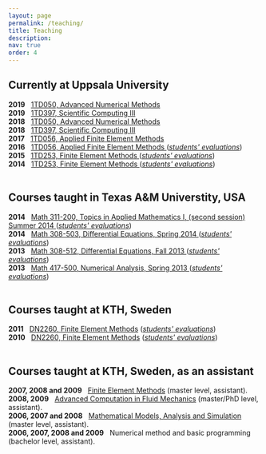 ```yaml
---
layout: page
permalink: /teaching/
title: Teaching
description:
nav: true
order: 4
---
```


<h2>Currently at Uppsala University</h2>

<div class="teaching">
  <b>2019</b> &nbsp; <a href="http://www.uu.se/en/admissions/master/selma/kursplan/?kpid=34479&type=1">1TD050,
    Advanced Numerical Methods </a>
</div>

<div class="teaching">
  <b>2019</b> &nbsp; <a href="http://www.uu.se/en/admissions/master/selma/kursplan/?kpid=38984&type=1">1TD397, Scientific Computing III </a> 		    
</div>

<div class="teaching">
  <b>2018</b> &nbsp; <a href="http://www.uu.se/en/admissions/master/selma/kursplan/?kpid=34479&type=1">1TD050,
    Advanced Numerical Methods </a>
</div>

<div class="teaching">
  <b>2018</b> &nbsp; <a href="http://www.uu.se/en/admissions/master/selma/kursplan/?kpid=38984&type=1">1TD397, Scientific Computing III </a> 		    
</div>

<div class="teaching">
  <b>2017</b> &nbsp; <a href="http://www.it.uu.se/edu/course/homepage/fem/ht17/">1TD056, Applied Finite Element Methods </a> 		    
</div>

<div class="teaching">
  <b>2016</b> &nbsp; <a href="http://www.it.uu.se/edu/course/homepage/fem/ht16/">1TD056, Applied Finite Element Methods </a> 
  (<a href="evaluations/fem-16_evaluation.pdf"><i>students' evaluations</i></a>)
</div>

<div class="teaching">
  <b>2015</b> &nbsp; <a href="http://www.it.uu.se/edu/course/homepage/fem/ht15/">1TD253, Finite Element Methods </a> 
  (<a href="evaluations/fem-15_evaluation.pdf"><i>students' evaluations</i></a>)
</div>

<div class="teaching">
  <b>2014</b> &nbsp; <a href="http://www.it.uu.se/edu/course/homepage/fem/ht14/">1TD253, Finite Element Methods </a> 
  (<a href="evaluations/fem-14_evaluation.pdf"><i>students' evaluations</i></a>)
</div>
<br>

<h2>Courses taught in Texas A&M Universtity, USA</h2>

<div class="teaching">
  <b>2014</b> &nbsp; <a href="math311">Math 311-200, Topics in Applied Mathematics I, (second session) Summer 2014 </a> 
  (<a href="evaluations/math_311_200.pdf"><i>students' evaluations</i></a>)
</div>

<div class="teaching">
  <b>2014</b> &nbsp; <a href="math308">Math 308-503, Differential Equations, Spring 2014 </a> 
  (<a href="evaluations/201331-MATH308512_murtazo.pdf"><i>students' evaluations</i></a>)
</div>

<div class="teaching">
  <b>2013</b> &nbsp; <a href="math308-512">Math 308-512, Differential Equations, Fall 2013 </a> 
  (<a href="evaluations/201331-MATH308512_murtazo.pdf"><i>students' evaluations</i></a>)
</div>

<div class="teaching">
  <b>2013</b> &nbsp; <a href="math417">Math 417-500, Numerical Analysis, Spring 2013 </a> 
  (<a href="evaluations/201311-MATH417500_murtazo.pdf"><i>students' evaluations</i></a>)
</div>
<br>

<h2>Courses taught at KTH, Sweden</h2>

<div class="teaching">
  <b>2011</b> &nbsp; <a href="http://www.csc.kth.se/utbildning/kth/kurser/DN2260/fem11/">DN2260, Finite Element Methods</a> 
  (<a href="evaluations/DN2260-fef11.pdf"><i>students' evaluations</i></a>)
</div>

<div class="teaching">
  <b>2010</b> &nbsp; <a href="http://www.csc.kth.se/utbildning/kth/kurser/DN2260/fem10/">DN2260, Finite Element Methods</a> 
  (<a href="evaluations/DN2260-fef10.pdf"><i>students' evaluations</i></a>)
</div>
<br>

<h2>Courses taught at KTH, Sweden, as an assistant</h2>
<div class="teaching">
  <b>2007, 2008 and 2009</b> &nbsp; <a href="http://www.csc.kth.se/utbildning/kth/kurser/DN2260/">Finite Element Methods</a> 
  <journal>(master level, assistant).</journal>
</div>

<div class="teaching">
  <b>2008, 2009</b> &nbsp; <a href="http://www.csc.kth.se/utbildning/kth/kurser/DN2275/">Advanced Computation in Fluid Mechanics</a>
  <journal>(master/PhD level, assistant).</journal>
</div>

<div class="teaching">
  <b>2006, 2007 and 2008</b> &nbsp; <a href="http://www.csc.kth.se/utbildning/kth/kurser/DN2266/">Mathematical Models, Analysis and Simulation </a>
  <journal>(master level, assistant).</journal>
</div>

<div class="teaching">
  <b>2006, 2007, 2008 and 2009</b> &nbsp; Numerical method and basic programming
  <journal>(bachelor level, assistant).</journal>
</div>

